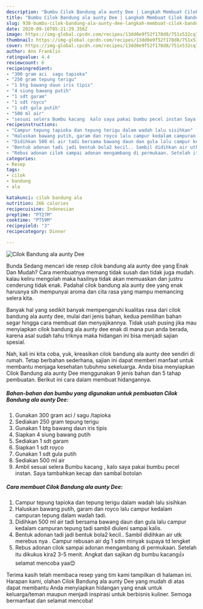 ```yaml
---
description: "Bumbu Cilok Bandung ala aunty Dee | Langkah Membuat Cilok Bandung ala aunty Dee Yang Paling Enak"
title: "Bumbu Cilok Bandung ala aunty Dee | Langkah Membuat Cilok Bandung ala aunty Dee Yang Paling Enak"
slug: 938-bumbu-cilok-bandung-ala-aunty-dee-langkah-membuat-cilok-bandung-ala-aunty-dee-yang-paling-enak
date: 2020-09-16T05:21:29.356Z
image: https://img-global.cpcdn.com/recipes/13dd0e9f52f178d8/751x532cq70/cilok-bandung-ala-aunty-dee-foto-resep-utama.jpg
thumbnail: https://img-global.cpcdn.com/recipes/13dd0e9f52f178d8/751x532cq70/cilok-bandung-ala-aunty-dee-foto-resep-utama.jpg
cover: https://img-global.cpcdn.com/recipes/13dd0e9f52f178d8/751x532cq70/cilok-bandung-ala-aunty-dee-foto-resep-utama.jpg
author: Ann Franklin
ratingvalue: 4.4
reviewcount: 6
recipeingredient:
- "300 gram aci  sagu tapioka"
- "250 gram tepung terigu"
- "1 btg bawang daun iris tipis"
- "4 siung bawang putih"
- "1 sdt garam"
- "1 sdt royco"
- "1 sdt gula putih"
- "500 ml air"
- "sesuai selera Bumbu kacang  kalo saya pakai bumbu pecel instan Saya tambahkan kecap dan sambal botolan"
recipeinstructions:
- "Campur tepung tapioka dan tepung terigu dalam wadah lalu sisihkan"
- "Haluskan bawang putih, garam dan royco lalu campur kedalam campuran tepung dalam wadah tadi."
- "Didihkan 500 ml air tadi bersama bawang daun dan gula lalu campur kedalam campuran tepung tadi sambil diuleni sampai kalis."
- "Bentuk adonan tadi jadi bentuk bola2 kecil.. Sambil didihkan air utk merebus nya . Campur rebusan air dg 1 sdm minyak supaya td lengket"
- "Rebus adonan cilok sampai adonan mengambang di permukaan. Setelah itu dikukus kira2 3-5 menit. Angkat dan sajikan dg bumbu kacang👍selamat mencoba yaa😊"
categories:
- Resep
tags:
- cilok
- bandung
- ala

katakunci: cilok bandung ala 
nutrition: 266 calories
recipecuisine: Indonesian
preptime: "PT27M"
cooktime: "PT59M"
recipeyield: "3"
recipecategory: Dinner

---
```



![Cilok Bandung ala aunty Dee](https://img-global.cpcdn.com/recipes/13dd0e9f52f178d8/751x532cq70/cilok-bandung-ala-aunty-dee-foto-resep-utama.jpg)

Bunda Sedang mencari ide resep cilok bandung ala aunty dee yang Enak Dan Mudah? Cara membuatnya memang tidak susah dan tidak juga mudah. kalau keliru mengolah maka hasilnya tidak akan memuaskan dan justru cenderung tidak enak. Padahal cilok bandung ala aunty dee yang enak harusnya sih mempunyai aroma dan cita rasa yang mampu memancing selera kita.



Banyak hal yang sedikit banyak mempengaruhi kualitas rasa dari cilok bandung ala aunty dee, mulai dari jenis bahan, kedua pemilihan bahan segar hingga cara membuat dan menyajikannya. Tidak usah pusing jika mau menyiapkan cilok bandung ala aunty dee enak di mana pun anda berada, karena asal sudah tahu triknya maka hidangan ini bisa menjadi sajian spesial.


Nah, kali ini kita coba, yuk, kreasikan cilok bandung ala aunty dee sendiri di rumah. Tetap berbahan sederhana, sajian ini dapat memberi manfaat untuk membantu menjaga kesehatan tubuhmu sekeluarga. Anda bisa menyiapkan Cilok Bandung ala aunty Dee menggunakan 9 jenis bahan dan 5 tahap pembuatan. Berikut ini cara dalam membuat hidangannya.

<!--inarticleads1-->

##### Bahan-bahan dan bumbu yang digunakan untuk pembuatan Cilok Bandung ala aunty Dee:

1. Gunakan 300 gram aci / sagu /tapioka
1. Sediakan 250 gram tepung terigu
1. Gunakan 1 btg bawang daun iris tipis
1. Siapkan 4 siung bawang putih
1. Sediakan 1 sdt garam
1. Siapkan 1 sdt royco
1. Gunakan 1 sdt gula putih
1. Sediakan 500 ml air
1. Ambil sesuai selera Bumbu kacang , kalo saya pakai bumbu pecel instan. Saya tambahkan kecap dan sambal botolan




<!--inarticleads2-->

##### Cara membuat Cilok Bandung ala aunty Dee:

1. Campur tepung tapioka dan tepung terigu dalam wadah lalu sisihkan
1. Haluskan bawang putih, garam dan royco lalu campur kedalam campuran tepung dalam wadah tadi.
1. Didihkan 500 ml air tadi bersama bawang daun dan gula lalu campur kedalam campuran tepung tadi sambil diuleni sampai kalis.
1. Bentuk adonan tadi jadi bentuk bola2 kecil.. Sambil didihkan air utk merebus nya . Campur rebusan air dg 1 sdm minyak supaya td lengket
1. Rebus adonan cilok sampai adonan mengambang di permukaan. Setelah itu dikukus kira2 3-5 menit. Angkat dan sajikan dg bumbu kacang👍selamat mencoba yaa😊




Terima kasih telah membaca resep yang tim kami tampilkan di halaman ini. Harapan kami, olahan Cilok Bandung ala aunty Dee yang mudah di atas dapat membantu Anda menyiapkan hidangan yang enak untuk keluarga/teman maupun menjadi inspirasi untuk berbisnis kuliner. Semoga bermanfaat dan selamat mencoba!
